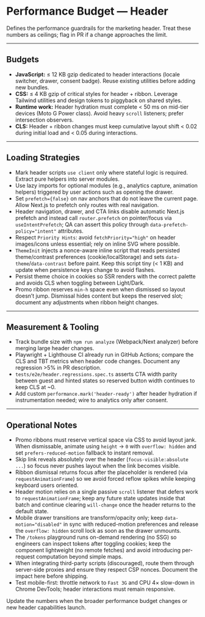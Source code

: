 # Performance Budget — Header

Defines the performance guardrails for the marketing header. Treat these numbers as ceilings; flag in PR if a change approaches the limit.

---

## Budgets
- **JavaScript:** ≤ 12 KB gzip dedicated to header interactions (locale switcher, drawer, consent badge). Reuse existing utilities before adding new bundles.
- **CSS:** ≤ 4 KB gzip of critical styles for header + ribbon. Leverage Tailwind utilities and design tokens to piggyback on shared styles.
- **Runtime work:** Header hydration must complete < 50 ms on mid-tier devices (Moto G Power class). Avoid heavy `scroll` listeners; prefer intersection observers.
- **CLS:** Header + ribbon changes must keep cumulative layout shift < 0.02 during initial load and < 0.05 during interactions.

---

## Loading Strategies
- Mark header scripts `use client` only where stateful logic is required. Extract pure helpers into server modules.
- Use lazy imports for optional modules (e.g., analytics capture, animation helpers) triggered by user actions such as opening the drawer.
- Set `prefetch={false}` on nav anchors that do not leave the current page. Allow Next.js to prefetch only routes with real navigation.
- Header navigation, drawer, and CTA links disable automatic Next.js prefetch and instead call `router.prefetch` on pointer/focus via `useIntentPrefetch`; QA can assert this policy through `data-prefetch-policy="intent"` attributes.
- Respect `Priority Hints`: avoid `fetchPriority="high"` on header images/icons unless essential; rely on inline SVG where possible.
- `ThemeInit` injects a nonce-aware inline script that reads persisted theme/contrast preferences (cookie/localStorage) and sets `data-theme`/`data-contrast` before paint. Keep this script tiny (< 1 KB) and update when persistence keys change to avoid flashes.
- Persist theme choice in cookies so SSR renders with the correct palette and avoids CLS when toggling between Light/Dark.
- Promo ribbon reserves `min-h` space even when dismissed so layout doesn’t jump. Dismissal hides content but keeps the reserved slot; document any adjustments when ribbon height changes.

---

## Measurement & Tooling
- Track bundle size with `npm run analyze` (Webpack/Next analyzer) before merging large header changes.
- Playwright + Lighthouse CI already run in GitHub Actions; compare the CLS and TBT metrics when header code changes. Document any regression >5% in PR description.
- `tests/e2e/header.regressions.spec.ts` asserts CTA width parity between guest and hinted states so reserved button width continues to keep CLS at ~0.
- Add custom `performance.mark('header-ready')` after header hydration if instrumentation needed; wire to analytics only after consent.

---

## Operational Notes
- Promo ribbons must reserve vertical space via CSS to avoid layout jank. When dismissable, animate using `height` → `0` with `overflow: hidden` and set `prefers-reduced-motion` fallback to instant removal.
- Skip link reveals absolutely over the header (`focus-visible:absolute ...`) so focus never pushes layout when the link becomes visible.
- Ribbon dismissal returns focus after the placeholder is rendered (via `requestAnimationFrame`) so we avoid forced reflow spikes while keeping keyboard users oriented.
- Header motion relies on a single passive `scroll` listener that defers work to `requestAnimationFrame`; keep any future state updates inside that batch and continue clearing `will-change` once the header returns to the default state.
- Mobile drawer transitions are transform/opacity only; keep `data-motion="disabled"` in sync with reduced-motion preferences and release the `overflow: hidden` scroll lock as soon as the drawer unmounts.
- The `/tokens` playground runs on-demand rendering (no SSG) so engineers can inspect tokens after toggling cookies; keep the component lightweight (no remote fetches) and avoid introducing per-request computation beyond simple maps.
- When integrating third-party scripts (discouraged), route them through server-side proxies and ensure they respect CSP nonces. Document the impact here before shipping.
- Test mobile-first: throttle network to `Fast 3G` and CPU 4× slow-down in Chrome DevTools; header interactions must remain responsive.

Update the numbers when the broader performance budget changes or new header capabilities launch.
